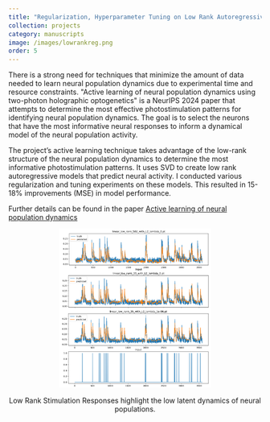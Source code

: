 ```yaml
---
title: "Regularization, Hyperparameter Tuning on Low Rank Autoregressive Models"
collection: projects
category: manuscripts
image: /images/lowrankreg.png
order: 5
---
```


<p>
  There is a strong need for techniques that minimize the amount of data needed to learn neural population dynamics due to experimental time and resource constraints. "Active learning of neural population dynamics using two-photon holographic optogenetics" is a NeurIPS 2024 paper that attempts to determine the most effective photostimulation patterns for identifying neural population dynamics. The goal is to select the neurons that have the most informative neural responses to inform a dynamical model of the neural population activity. 
</p>
<p>
  The project’s active learning technique takes advantage of the low-rank structure of the neural population dynamics to determine the most informative photostimulation patterns. It uses SVD to create low rank autoregressive models that predict neural activity. I conducted various regularization and tuning experiments on these models. This resulted in 15-18% improvements (MSE) in model performance. 

  Further details can be found in the paper <a href="https://arxiv.org/abs/2412.02529" 
  target="_blank">Active learning of neural population dynamics</a>
</p>


<div style="text-align: center;">
  <img src="/images/lowrankreg.png" alt="Full Rank, Low Rank, Low Rank w/ L2 Reg " style="max-width: 60%; height: auto;">
  <p>Low Rank Stimulation Responses highlight the low latent dynamics of neural populations.</p>
</div>
